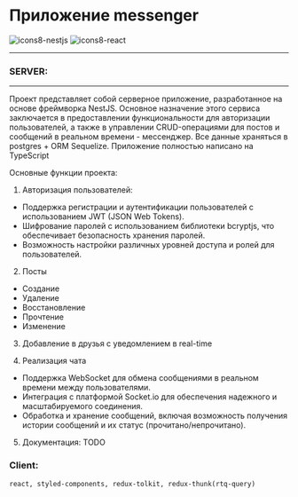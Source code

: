 # Приложение messenger

![icons8-nestjs](https://github.com/Doonu/messenger_app/assets/123429108/6bb51f10-87b4-43d7-9436-497ae7481156)         ![icons8-react](https://github.com/Doonu/messenger_app/assets/123429108/ae1d06a0-6f40-4491-96bd-5bdae9cdcfcd)

------
### SERVER:
------
Проект представляет собой серверное приложение, разработанное на основе фреймворка NestJS. Основное назначение этого сервиса заключается в предоставлении функциональности для авторизации пользователей, а также в управлении CRUD-операциями для постов и сообщений в реальном времени - мессенджер. Все данные храняться в postgres + ORM Sequelize. Приложение полностью написано на TypeScript


Основные функции проекта:
1) Авторизация пользователей:

- Поддержка регистрации и аутентификации пользователей с использованием JWT (JSON Web Tokens).
- Шифрование паролей с использованием библиотеки bcryptjs, что обеспечивает безопасность хранения паролей.
- Возможность настройки различных уровней доступа и ролей для пользователей.

2) Посты
- Создание
- Удаление
- Восстановление
- Прочтение
- Изменение

3) Добавление в друзья с уведомлением в real-time

4) Реализация чата
- Поддержка WebSocket для обмена сообщениями в реальном времени между пользователями.
- Интеграция с платформой Socket.io для обеспечения надежного и масштабируемого соединения.
- Обработка и хранение сообщений, включая возможность получения истории сообщений и их статус (прочитано/непрочитано).

5) Документация: TODO

### Client:
    react, styled-components, redux-tolkit, redux-thunk(rtq-query)
